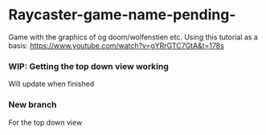 # Raycaster-game-name-pending-
Game with the graphics of og doom/wolfenstien etc.
Using this tutorial as a basis: https://www.youtube.com/watch?v=gYRrGTC7GtA&t=178s

### WIP: Getting the top down view working
Will update when finished

### New branch
For the top down view
